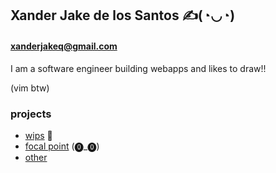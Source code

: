 ## Xander Jake de los Santos ✍(◔◡◔)
#### [xanderjakeq@gmail.com](https://xanderjakeq.page/)
I am a software engineer building webapps and likes to draw!!

(vim btw)

### projects
- [wips](https://wips.art/) 🎨
- [focal point](https://focalpoint.wips.art/) (⓿_⓿)
- [other](https://github.com/projectcollection)

<!--
**xanderjakeq/xanderjakeq** is a ✨ _special_ ✨ repository because its `README.md` (this file) appears on your GitHub profile.

Here are some ideas to get you started:

- 🔭 I’m currently working on ...
- 🌱 I’m currently learning ...
- 👯 I’m looking to collaborate on ...
- 🤔 I’m looking for help with ...
- 💬 Ask me about ...
- 📫 How to reach me: ...
- 😄 Pronouns: ...
- ⚡ Fun fact: ...
-->
